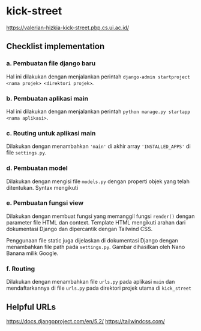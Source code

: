 # kick-street
https://valerian-hizkia-kick-street.pbp.cs.ui.ac.id/

## Checklist implementation

### a. Pembuatan file django baru
Hal ini dilakukan dengan menjalankan perintah ```django-admin startproject <nama projek> <direktori projek>```.

### b. Pembuatan aplikasi main
Hal ini dilakukan dengan menjalankan perintah ```python manage.py startapp <nama aplikasi>```.


### c. Routing untuk aplikasi main
Dilakukan dengan menambahkan ```'main'``` di akhir array ```'INSTALLED_APPS'``` di file ```settings.py```.

### d. Pembuatan model
Dilakukan dengan mengisi file ```models.py``` dengan properti objek yang telah ditentukan. Syntax mengikuti 

### e. Pembuatan fungsi view
Dilakukan dengan membuat fungsi yang memanggil fungsi ```render()``` dengan parameter file HTML dan context. Template HTML mengikuti arahan dari dokumentasi Django dan dipercantik dengan Tailwind CSS.

Penggunaan file static juga dijelaskan di dokumentasi Django dengan menambahkan file path pada ```settings.py```. Gambar dihasilkan oleh Nano Banana milik Google.

### f. Routing
Dilakukan dengan menambahkan file ```urls.py``` pada aplikasi ```main``` dan mendaftarkannya di file ```urls.py``` pada direktori projek utama di ```kick_street```



## Helpful URLs
https://docs.djangoproject.com/en/5.2/
https://tailwindcss.com/
